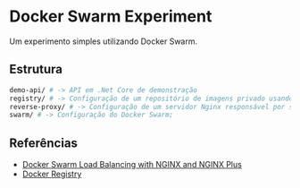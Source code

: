 # Docker Swarm Experiment

Um experimento simples utilizando Docker Swarm.

## Estrutura

``` bash
demo-api/ # -> API em .Net Core de demonstração
registry/ # -> Configuração de um repositório de imagens privado usando Docker Compose;
reverse-proxy/ # -> Configuração de um servidor Nginx responsável por ser um proxy entre os serviços do Swarm;
swarm/ # -> Configuração do Docker Swarm;
```

## Referências

* [Docker Swarm Load Balancing with NGINX and NGINX Plus](https://www.nginx.com/blog/docker-swarm-load-balancing-nginx-plus)
* [Docker Registry](https://docs.docker.com/registry)